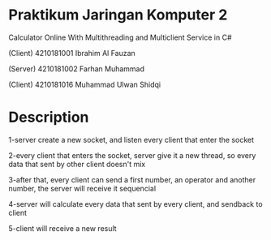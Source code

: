 # Praktikum Jaringan Komputer 2
Calculator Online With Multithreading and Multiclient Service in C#

(Client) 4210181001 Ibrahim Al Fauzan

(Server) 4210181002 Farhan Muhammad

(Client) 4210181016 Muhammad Ulwan Shidqi


# Description
1-server create a new socket, and listen every client that enter the socket

2-every client that enters the socket, server give it a new thread, so every data that sent by other client doesn't mix

3-after that, every client can send a first number, an operator and another number, the server will receive it sequencial

4-server will calculate every data that sent by every client, and sendback to client

5-client will receive a new result

